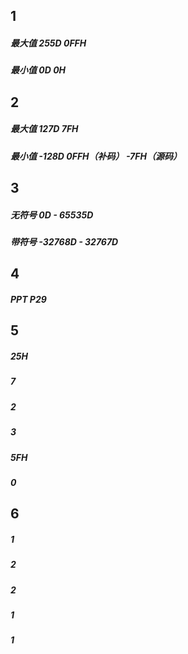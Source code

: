 ## 1
##### 最大值 255D 0FFH
##### 最小值 0D 0H
## 2
##### 最大值 127D 7FH
##### 最小值 -128D 0FFH（补码） -7FH（源码）
## 3
##### 无符号 0D - 65535D
##### 带符号 -32768D - 32767D
## 4
##### PPT P29
## 5 
##### 25H
##### 7
##### 2
##### 3
##### 5FH
##### 0
## 6
##### 1
##### 2
##### 2
##### 1
##### 1